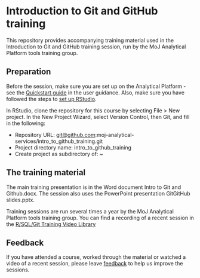# Introduction to Git and GitHub training

This repository provides accompanying training material used in the Introduction to Git and GitHub training session, run by the MoJ Analytical Platform tools training group.

## Preparation

Before the session, make sure you are set up on the Analytical Platform - see the [Quickstart guide](https://user-guidance.services.alpha.mojanalytics.xyz/get-started.html) in the user guidance. Also, make sure you have followed the steps to [set up RStudio](https://user-guidance.analytical-platform.service.justice.gov.uk/get-started.html#6-set-up-rstudio).

In RStudio, clone the repository for this course by selecting File > New project. In the New Project Wizard, select Version Control, then Git, and fill in the following:

- Repository URL: git@github.com:moj-analytical-services/intro_to_github_training.git
- Project directory name: intro_to_github_training
- Create project as subdirectory of: ~

## The training material

The main training presentation is in the Word document Intro to Git and Github.docx. The session also uses the PowerPoint presentation GitGitHub slides.pptx.

Training sessions are run several times a year by the MoJ Analytical Platform tools training group. You can find a recording of a recent session in the [R/SQL/Git Training Video Library](https://justiceuk.sharepoint.com/:u:/r/sites/RTrainingGroup/SitePages/video_collections.aspx?csf=1&web=1&share=EQmizR4ln25Hotr46oEK5_EB4dVwlRXdiOF0Xkyc1Mv9TA&e=wyNbpW)

## Feedback

If you have attended a course, worked through the material or watched a video of a recent session, please leave [feedback](https://airtable.com/app54DtfpHprLGpKu/shr9u2OJB2pW8Y0Af) to help us improve the sessions.
